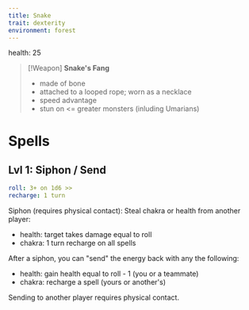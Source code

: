 ```yaml
---
title: Snake
trait: dexterity
environment: forest
---
```


health: 25

> [!Weapon] 
> **Snake's Fang**
> 
> - made of bone
> - attached to a looped rope; worn as a necklace 
> - speed advantage
> - stun on <= greater monsters (inluding Umarians)

<!-- the reason it's attached to a small string is because Andrew is known for swinging his key lanyard around; the blade on a rope is basically a lanyard -->

# Spells

## Lvl 1: Siphon / Send
```yaml
roll: 3+ on 1d6 >>
recharge: 1 turn
```

Siphon (requires physical contact): Steal chakra or health from another player:

- health: target takes damage equal to roll
- chakra: 1 turn recharge on all spells

After a siphon, you can "send" the energy back with any the following:

- health: gain health equal to roll - 1 (you or a teammate)
- chakra: recharge a spell (yours or another's)

Sending to another player requires physical contact.

<!-- 
Special moves:
- steal health from self (or ally), convert to other ally
 -->


<!-- 
## Lvl 2: Rapidash
```yaml
roll: 3+ on 1d6
recharge: 3 turns
```

- Adds 3 dashes to action set on player's turn (have to be used in succession)
- at the end of each dash, if within range of an opponent, you can make a weapon attack
- Can be used as a reaction on any person's turn

 --><!-- - Close-ranged (hand-to-hand) attacks can't be countered or dodged -->
<!-- - Can't be attacked while rapidashing -->

<!-- ## Lvl 3 (special): DNA EMP
```yaml
roll: 6+ on 1d20 >>
charge: 1 turn
recharge: 1 day
```

 --><!-- Player stretches out arms, and emits a piercing pulse wave touching anything within 3 dashes. Any creature (including teammates) caught in pulse: -->

<!-- - are stunned -->

<!-- - lose magic for 2 turns 
  - including base spells and dodge
- take damage equal to dice rollover / # of creatures in radius
- are stunned

> they also start vomiting (hence the "stunned")

Player gets health equal to dice rollover.

Nat 20: full health -->
